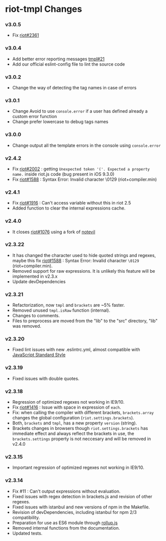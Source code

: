 # riot-tmpl Changes

### v3.0.5
- Fix [riot#2361](https://github.com/riot/riot/issues/2361)

### v3.0.4
- Add better error reporting messages [tmpl#21](https://github.com/riot/tmpl/pull/21)
- Add our official eslint-config file to lint the source code

### v3.0.2
- Change the way of detecting the tag names in case of errors

### v3.0.1
- Change Avoid to use `console.error` if a user has defined already a custom error function
- Change prefer lowercase to debug tags names

### v3.0.0
- Change output all the template errors in the console using `console.error`

### v2.4.2
- Fix [riot#2002](https://github.com/riot/riot/issues/2002) : getting `Unexpected token '('. Expected a property name.` inside riot.js code (bug present in iOS 9.3.0)
- Fix [riot#1588](https://github.com/riot/riot/issues/1588) : Syntax Error: Invalid character \0129 (riot+compiler.min)

### v2.4.1
- Fix [riot#1916](https://github.com/riot/riot/issues/1916) : Can't access variable without this in riot 2.5
- Added function to clear the internal expressions cache.

### v2.4.0
- It closes [riot#1076](https://github.com/riot/riot/issues/1076) using a fork of [notevil](https://github.com/mmckegg/notevil)

### v2.3.22
- It has changed the character used to hide quoted strings and regexes, maybe this fix [riot#1588](https://github.com/riot/riot/issues/1588) : Syntax Error: Invalid character `\0129` (riot+compiler.min).
- Removed support for raw expressions. It is unlikely this feature will be implemented in v2.3.x
- Update devDependencies

### v2.3.21
- Refactorization, now `tmpl` and `brackets` are ~5% faster.
- Removed unused `tmpl.isRaw` function (internal).
- Changes to comments.
- Files to preprocess are moved from the "lib" to the "src" directory, "lib" was removed.

### v2.3.20
- Fixed lint issues with new .eslintrc.yml, almost compatible with [JavaScript Standard Style](http://standardjs.com/)

### v2.3.19
- Fixed issues with double quotes.

### v2.3.18
- Regression of optimized regexes not working in IE9/10.
- Fix [riot#1416](https://github.com/riot/riot/issues/1416) : Issue with space in expression of `each`.
- Fix: when calling the compiler with different brackets, `brackets.array` changes the global configuration (`riot.settings.brackets`).
- Both, `brackets` and `tmpl`, has a new property `version` (string).
- Brackets changes in browsers though `riot.settings.brackets` has immediate effect and always reflect the brackets in use, the `brackets.settings` property is not neccesary and will be removed in v2.4.0

### v2.3.15
- Important regression of optimized regexes not working in IE9/10.

### v2.3.14
- Fix #11 : Can't output expressions without evaluation.
- Fixed issues with regex detection in brackets.js and revision of other regexes.
- Fixed issues with istanbul and new versions of npm in the Makefile.
- Revision of devDependencies, including istanbul for npm 2/3 compatibility.
- Preparation for use as ES6 module through [rollup.js](http://rollupjs.org/)
- Removed internal functions from the documentation.
- Updated tests.
